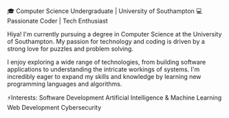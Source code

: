 🎓 Computer Science Undergraduate | University of Southampton
💻 Passionate Coder | Tech Enthusiast

Hiya! I'm currently pursuing a degree in Computer Science at the University of Southampton. My passion for technology and coding is driven by a strong love for puzzles and problem solving.

I enjoy exploring a wide range of technologies, from building software applications to understanding the intricate workings of systems. I'm incredibly eager to expand my skills and knowledge by learning new programming languages and algorithms.

⚡️Interests:
Software Development
Artificial Intelligence & Machine Learning
Web Development
Cybersecurity

<!---
Josephacbg/Josephacbg is a ✨ special ✨ repository because its `README.md` (this file) appears on your GitHub profile.
You can click the Preview link to take a look at your changes.
--->
